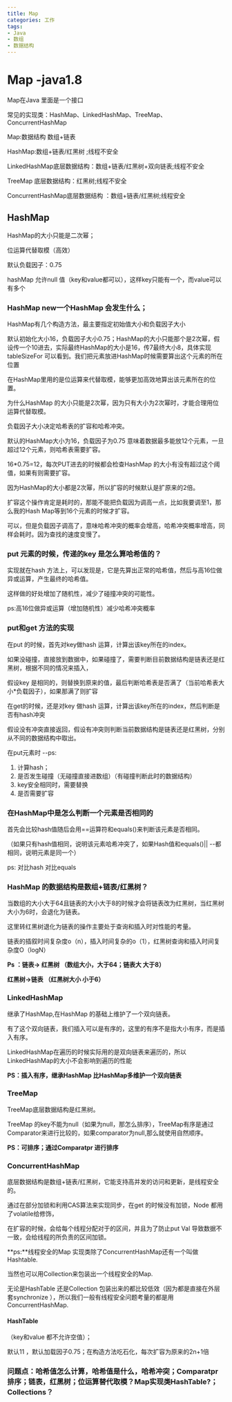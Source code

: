 ```yaml
---
title: Map
categories: 工作
tags: 
- Java
- 数组
- 数据结构
---
```

# Map -java1.8

Map在Java 里面是一个接口

常见的实现类：HashMap、LinkedHashMap、TreeMap、ConcurrentHashMap

Map:数据结构 数组+链表

HashMap:数组+链表/红黑树  ;线程不安全

LinkedHashMap底层数据结构：数组+链表/红黑树+双向链表;线程不安全

TreeMap 底层数据结构：红黑树;线程不安全

ConcurrentHashMap底层数据结构 ：数组+链表/红黑树;线程安全

## HashMap

HashMap的大小只能是二次幂；

位运算代替取模（高效）

默认负载因子：0.75

hashMap 允许null 值（key和value都可以），这样key只能有一个，而value可以有多个

### HashMap new一个HashMap 会发生什么；

HashMap有几个构造方法，最主要指定初始值大小和负载因子大小

默认初始化大小16，负载因子大小0.75；HashMap的大小只能那个是2次幂，假设传一个10进去，实际最终HashMap的大小是16，传7最终大小8，具体实现tableSizeFor 可以看到。我们把元素放进HashMap时候需要算出这个元素的所在位置

在HashMap里用的是位运算来代替取模，能够更加高效地算出该元素所在的位置。

 为什么HashMap 的大小只能是2次幂，因为只有大小为2次幂时，才能合理用位运算代替取模。

负载因子大小决定哈希表的扩容和哈希冲突。

默认的HashMap大小为16，负载因子为0.75 意味着数据最多能放12个元素，一旦超过12个元素，则哈希表需要扩容。

16*0.75=12，每次PUT进去的时候都会检查HashMap 的大小有没有超过这个阈值，如果有则需要扩容。

因为HashMap的大小都是2次幂，所以扩容的时候默认是扩原来的2倍。

扩容这个操作肯定是耗时的，那能不能把负载因为调高一点，比如我要调至1，那么我的Hash Map等到16个元素的时候才扩容。

可以，但是负载因子调高了，意味哈希冲突的概率会增高，哈希冲突概率增高，同样会耗时。因为查找的速度变慢了。

### put 元素的时候，传递的key 是怎么算哈希值的？

实现就在hash 方法上，可以发现是，它是先算出正常的哈希值，然后与高16位做异或运算，产生最终的哈希值。

这样做的好处增加了随机性，减少了碰撞冲突的可能性。

 ps:高16位做异或运算（增加随机性）减少哈希冲突概率

### put和get 方法的实现

在put 的时候，首先对key做hash 运算，计算出该key所在的index。

如果没碰撞，直接放到数据中，如果碰撞了，需要判断目前数据结构是链表还是红黑树，根据不同的情况来插入，

假设key 是相同的，则替换到原来的值，最后判断哈希表是否满了（当前哈希表大小*负载因子），如果那满了则扩容

在get的时候，还是对key 做hash 运算，计算出该key所在的index，然后判断是否有hash冲突

假设没有冲突直接返回，假设有冲突则判断当前数据结构是链表还是红黑树，分别从不同的数据结构中取出。

在put元素时 --ps: 

1. 计算hash；
2. 是否发生碰撞（无碰撞直接进数组）（有碰撞判断此时的数据结构）
3. key安全相同时，需要替换
4. 是否需要扩容

### 在HashMap中是怎么判断一个元素是否相同的

首先会比较hash值随后会用==运算符和equals()来判断该元素是否相同。

（如果只有hash值相同，说明该元素哈希冲突了，如果Hash值和equals()|| --都相同，说明元素是同一个）

ps: 对比hash 对比equals 

### HashMap 的数据结构是数组+链表/红黑树？

当数组的大小大于64且链表的大小大于8的时候才会将链表改为红黑树，当红黑树大小为6时，会退化为链表。

这里转红黑树退化为链表的操作主要处于查询和插入时对性能的考量。

链表的插叙时间复杂度o（n），插入时间复杂的o（1），红黑树查询和插入时间复杂度O（logN）

**Ps ：链表-> 红黑树  （数组大小，大于64；链表大 大于8）**

**红黑树->链表 （红黑树大小 小于6）**

### LinkedHashMap

继承了HashMap,在HashMap 的基础上维护了一个双向链表。

有了这个双向链表，我们插入可以是有序的，这里的有序不是指大小有序，而是插入有序。

LinkedHashMap在遍历的时候实际用的是双向链表来遍历的，所以LinkedHashMap的大小不会影响到遍历的性能

**PS：插入有序，继承HashMap 比HashMap多维护一个双向链表**

### TreeMap

TreeMap底层数据结构是红黑树。

TreeMap 的key不能为null（如果为null，那怎么排序），TreeMap有序是通过Comparator来进行比较的，如果comparator为null,那么就使用自然顺序。

**PS：可排序；通过Comparatpr 进行排序**

### ConcurrentHashMap

底层数据结构是数组+链表/红黑树，它能支持高并发的访问和更新，是线程安全的。

通过在部分加锁和利用CAS算法来实现同步，在get 的时候没有加锁，Node 都用了volatile给修饰，

在扩容的时候，会给每个线程分配对于的区间，并且为了防止put Val 导致数据不一致，会给线程的所负责的区间加锁。





**ps:**线程安全的Map  实现类除了ConcurrentHashMap还有一个叫做Hashtable.

当然也可以用Collection来包装出一个线程安全的Map.

无论是HashTable 还是Collection 包装出来的都比较低效（因为都是直接在外层套synchronize ），所以我们一般有线程安全问题考量的都是用ConcurrentHashMap.

#### HashTable 

（key和value 都不允许空值）；

默认11 ，默认加载因子0.75；在构造方法吃石化，每次扩容为原来的2n+1倍



### 问题点：哈希值怎么计算，哈希值是什么，哈希冲突；Comparatpr 排序；链表，红黑树；位运算替代取模？Map实现类HashTable?；Collections？







